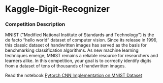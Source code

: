 # Kaggle-Digit-Recognizer

### Competition Description
MNIST ("Modified National Institute of Standards and Technology") is the de facto “hello world” dataset of computer vision. Since its release in 1999, this classic dataset of handwritten images has served as the basis for benchmarking classification algorithms. As new machine learning techniques emerge, MNIST remains a reliable resource for researchers and learners alike.
In this competition, your goal is to correctly identify digits from a dataset of tens of thousands of handwritten images.


Read the notebook [Pytorch CNN Implementation on MNIST Dataset](https://www.kaggle.com/iamabhishekdas/pytorch-cnn-implementation-on-mnist-dataset)

